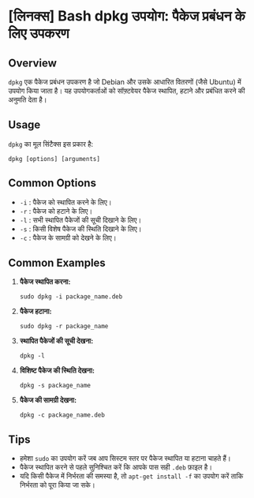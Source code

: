 # [लिनक्स] Bash dpkg उपयोग: पैकेज प्रबंधन के लिए उपकरण

## Overview
`dpkg` एक पैकेज प्रबंधन उपकरण है जो Debian और उसके आधारित वितरणों (जैसे Ubuntu) में उपयोग किया जाता है। यह उपयोगकर्ताओं को सॉफ़्टवेयर पैकेज स्थापित, हटाने और प्रबंधित करने की अनुमति देता है।

## Usage
`dpkg` का मूल सिंटैक्स इस प्रकार है:

```
dpkg [options] [arguments]
```

## Common Options
- `-i` : पैकेज को स्थापित करने के लिए।
- `-r` : पैकेज को हटाने के लिए।
- `-l` : सभी स्थापित पैकेजों की सूची दिखाने के लिए।
- `-s` : किसी विशेष पैकेज की स्थिति दिखाने के लिए।
- `-c` : पैकेज के सामग्री को देखने के लिए।

## Common Examples
1. **पैकेज स्थापित करना:**
   ```
   sudo dpkg -i package_name.deb
   ```

2. **पैकेज हटाना:**
   ```
   sudo dpkg -r package_name
   ```

3. **स्थापित पैकेजों की सूची देखना:**
   ```
   dpkg -l
   ```

4. **विशिष्ट पैकेज की स्थिति देखना:**
   ```
   dpkg -s package_name
   ```

5. **पैकेज की सामग्री देखना:**
   ```
   dpkg -c package_name.deb
   ```

## Tips
- हमेशा `sudo` का उपयोग करें जब आप सिस्टम स्तर पर पैकेज स्थापित या हटाना चाहते हैं।
- पैकेज स्थापित करने से पहले सुनिश्चित करें कि आपके पास सही `.deb` फ़ाइल है।
- यदि किसी पैकेज में निर्भरता की समस्या है, तो `apt-get install -f` का उपयोग करें ताकि निर्भरता को पूरा किया जा सके।
